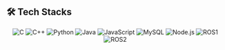 

## 🛠 Tech Stacks
<div style="text-align: center;">
  <img src="https://img.shields.io/badge/C-003366?style=for-the-badge&logo=cplusplus&logoColor=white" alt="C">

  <img src="https://img.shields.io/badge/C++-00599C?style=for-the-badge&logo=cplusplus&logoColor=white" alt="C++">
  <img src="https://img.shields.io/badge/Python-3776AB?style=for-the-badge&logo=python&logoColor=white" alt="Python">
  <img src="https://img.shields.io/badge/Java-007396?style=for-the-badge&logo=oracle&logoColor=white" alt="Java">
  <img src="https://img.shields.io/badge/JavaScript-FF69B4?style=for-the-badge&logo=javascript&logoColor=white" alt="JavaScript">
  <img src="https://img.shields.io/badge/MySQL-4479A1?style=for-the-badge&logo=mysql&logoColor=white" alt="MySQL">
  <img src="https://img.shields.io/badge/Node.js-339933?style=for-the-badge&logo=nodedotjs&logoColor=white" alt="Node.js">
  <img src="https://img.shields.io/badge/ROS1-22314E?style=for-the-badge&logo=ros&logoColor=white" alt="ROS1">
  <img src="https://img.shields.io/badge/ROS2-22314E?style=for-the-badge&logo=ros&logoColor=white" alt="ROS2">



</div>




